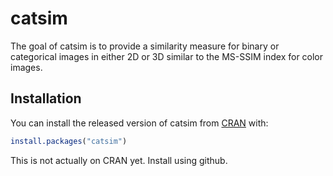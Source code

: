 
<!-- README.md is generated from README.Rmd. Please edit that file -->

# catsim

The goal of catsim is to provide a similarity measure for binary or
categorical images in either 2D or 3D similar to the MS-SSIM index for
color images.

## Installation

You can install the released version of catsim from
[CRAN](https://CRAN.R-project.org) with:

``` r
install.packages("catsim")
```

This is not actually on CRAN yet. Install using github.
